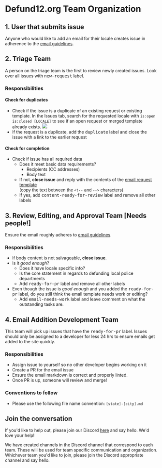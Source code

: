# Defund12.org Team Organization

## 1. User that submits issue

Anyone who would like to add an email for their locale creates issue in adherence to the [email guidelines](https://github.com/teddywilson/defund12.org/blob/gh-pages/EMAIL_TEMPLATE_STYLE_GUIDE.md).

## 2. Triage Team

A person on the triage team is the first to review newly created issues. Look over all issues with <kbd>new-request</kbd> label.

### Responsibilities

#### Check for duplicates
- Check if the issue is a duplicate of an existing request or existing template. In the Issues tab, search for the requested locale with `is:open is:closed [LOCALE]` to see if an open request or merged template already exists.
![](https://user-images.githubusercontent.com/221550/84061909-bb3bde80-a98c-11ea-8cc1-07bdb315abaf.gif)
- If the request is a duplicate, add the <kbd>duplicate</kbd> label and close the issue with a link to the earlier request

#### Check for completion
- Check if issue has all required data
  - Does it meet basic data requirements?
    - Recipients (CC addresses)
    - Body text
  - If not, **close issue** and reply with the contents of the [email request template](https://raw.githubusercontent.com/defund12/defund12.org/gh-pages/.github/ISSUE_TEMPLATE/EMAIL_REQUEST.md)<br>(copy the text between the `<!--` and `-->` characters)
  - If yes, add <kbd>content-ready-for-review</kbd> label and remove all other labels

## 3. Review, Editing, and Approval Team [Needs people!]

Ensure the email roughly adheres to [email guidelines](https://github.com/teddywilson/defund12.org/blob/gh-pages/EMAIL_TEMPLATE_STYLE_GUIDE.md).

### Responsibilities

- If body content is not salvageable, **close issue**.
- Is it _good enough_?
  - Does it have locale specific info?
  - Is the core statement in regards to defunding local police departments
  - Add <kbd>ready-for-pr</kbd> label and remove all other labels
- Even though the issue is _good enough_ and you added the <kbd>ready-for-pr</kbd> label, do you still think the email template needs work or editing?
  - Add <kbd>email-needs-work</kbd> label and leave comment on what the outstanding tasks are.

## 4. Email Addition Development Team

This team will pick up issues that have the <kbd>ready-for-pr</kbd> label. Issues should only be assigned to a developer for less 24 hrs to ensure emails get added to the site quickly.

### Responsibilities

- Assign issue to yourself so no other developer begins working on it
- Create a PR for the email issue
- Ensure the email markdown is correct and properly linted.
- Once PR is up, someone will review and merge!

### Conventions to follow

- Please use the following file name convention: `[state]-[city].md`

## Join the conversation

If you'd like to help out, please join our Discord [here](https://discord.gg/YMxndzd) and say hello. We'd love your help!

We have created channels in the Discord channel that correspond to each team. These will be used for team specific communication and organization. Whichever team you'd like to join, please join the Discord appropriate channel and say hello.
